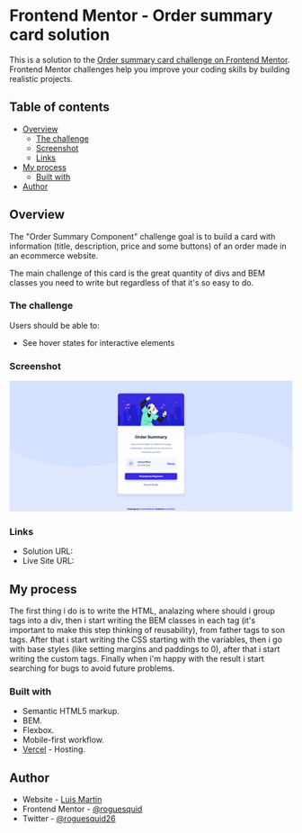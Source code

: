 # Frontend Mentor - Order summary card solution

This is a solution to the [Order summary card challenge on Frontend Mentor](https://www.frontendmentor.io/challenges/order-summary-component-QlPmajDUj). Frontend Mentor challenges help you improve your coding skills by building realistic projects.

## Table of contents

- [Overview](#overview)
  - [The challenge](#the-challenge)
  - [Screenshot](#screenshot)
  - [Links](#links)
- [My process](#my-process)
  - [Built with](#built-with)
- [Author](#author)

## Overview

The "Order Summary Component" challenge goal is to build a card with information (title, description, price and some buttons) of an order made in an ecommerce website.

The main challenge of this card is the great quantity of divs and BEM classes you need to write but regardless of that it's so easy to do.

### The challenge

Users should be able to:

- See hover states for interactive elements

### Screenshot

![](./design/screenshot.png)

### Links

- Solution URL: [](https://github.com/roguesquid/order-summary-component)
- Live Site URL: [](order-summary-component-hazel.vercel.app)

## My process

The first thing i do is to write the HTML, analazing where should i group tags into a div, then i start writing the BEM classes in each tag (it's important to make this step thinking of reusability), from father tags to son tags. After that i start writing the CSS starting with the variables, then i go with base styles (like setting margins and paddings to 0), after that i start writing the custom tags. Finally when i'm happy with the result i start searching for bugs to avoid future problems.

### Built with

- Semantic HTML5 markup.
- BEM.
- Flexbox.
- Mobile-first workflow.
- [Vercel](https://vercel.com/) - Hosting.

## Author

- Website - [Luis Martin](https://github.com/roguesquid)
- Frontend Mentor - [@roguesquid](https://www.frontendmentor.io/profile/roguesquid)
- Twitter - [@roguesquid26](https://www.twitter.com/roguesquid26)
